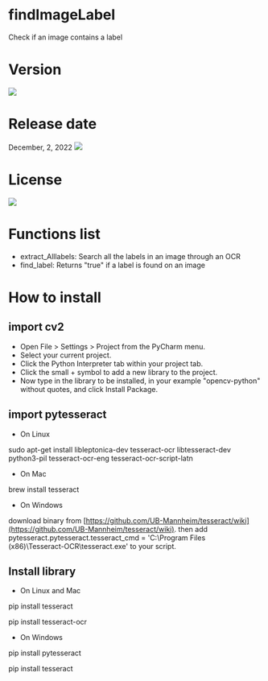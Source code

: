 # findImageLabel

Check if an image contains a label

# Version

![](https://img.shields.io/badge/Version%3A-1.0-success)

# Release date

December, 2, 2022
![](https://img.shields.io/badge/Release%20date-Dec%2C%202%2C%202022-9cf)

# License

![](https://img.shields.io/github/license/Ileriayo/markdown-badges?style=for-the-badge)

# Functions list

- extract_Alllabels: Search all the labels in an image through an OCR
- find_label: Returns "true" if a label is found on an image

# How to install

## import cv2

- Open File > Settings > Project from the PyCharm menu.
- Select your current project.
- Click the Python Interpreter tab within your project tab.
- Click the small + symbol to add a new library to the project.
- Now type in the library to be installed, in your example "opencv-python" without quotes, and click Install Package.

## import pytesseract

- On Linux

sudo apt-get install libleptonica-dev tesseract-ocr libtesseract-dev python3-pil tesseract-ocr-eng tesseract-ocr-script-latn

- On Mac

brew install tesseract

- On Windows

download binary from [https://github.com/UB-Mannheim/tesseract/wiki](https://github.com/UB-Mannheim/tesseract/wiki). then add pytesseract.pytesseract.tesseract_cmd = 'C:\Program Files (x86)\Tesseract-OCR\tesseract.exe' to your script.

## Install library

- On Linux and Mac

pip install tesseract 

pip install tesseract-ocr

- On Windows

pip install pytesseract 

pip install tesseract

